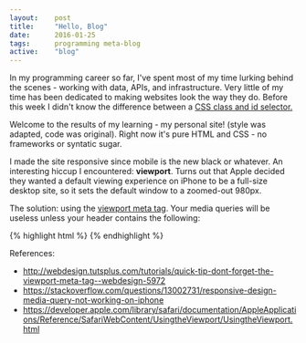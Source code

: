```yaml
---
layout:    post
title:     "Hello, Blog"
date:      2016-01-25
tags:      programming meta-blog
active:    "blog"
---
```


In my programming career so far, I've spent most of my time lurking behind the scenes - working with data, APIs, and infrastructure. Very little of my time has been dedicated to making websites look the way they do. Before this week I didn't know the difference between a [CSS class and id selector.](https://css-tricks.com/the-difference-between-id-and-class/)

Welcome to the results of my learning - my personal site! (style was adapted, code was original). Right now it's pure HTML and CSS - no frameworks or syntatic sugar.

I made the site responsive since mobile is the new black or whatever. An interesting hiccup I encountered: **viewport**. Turns out that Apple decided they wanted a default viewing experience on iPhone to be a full-size desktop site, so it sets the default window to a zoomed-out 980px.

The solution: using the [viewport meta tag](https://developer.apple.com/library/safari/documentation/AppleApplications/Reference/SafariWebContent/UsingtheViewport/UsingtheViewport.html). Your media queries will be useless unless your header contains the following:

{% highlight html %}
<meta name="viewport" content="width=device-width, initial-scale=1.0">
{% endhighlight %}

<div class="line"></div>
<p class="references" style="margin-bottom: 0;">References:</p>
<ul class="references">
  <li><a href="http://webdesign.tutsplus.com/tutorials/quick-tip-dont-forget-the-viewport-meta-tag--webdesign-5972">http://webdesign.tutsplus.com/tutorials/quick-tip-dont-forget-the-viewport-meta-tag--webdesign-5972</a></li>
  <li><a href="https://stackoverflow.com/questions/13002731/responsive-design-media-query-not-working-on-iphone">https://stackoverflow.com/questions/13002731/responsive-design-media-query-not-working-on-iphone</a></li>
  <li><a href="https://developer.apple.com/library/safari/documentation/AppleApplications/Reference/SafariWebContent/UsingtheViewport/UsingtheViewport.html">https://developer.apple.com/library/safari/documentation/AppleApplications/Reference/SafariWebContent/UsingtheViewport/UsingtheViewport.html</a></li>
</ul>

